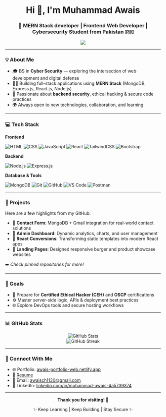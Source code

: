 <h1 align="center">Hi 👋, I'm Muhammad Awais</h1>
<h3 align="center">🚀 MERN Stack developer | Frontend Web Developer |  Cybersecurity Student from Pakistan 🇵🇰</h3>

<p align="center">
  <img src="https://readme-typing-svg.demolab.com/?lines=MERN+Stack+Developer;Cybersecurity+Enthusiast;Clean+Code+Advocate;Always+Learning+and+Building&center=true&width=500&height=45&color=0AE98C&vCenter=true&pause=1000&size=20" />
</p>

---

### 💡 About Me

* 🎓 BS in **Cyber Security** — exploring the intersection of web development and digital defense
* 👨‍💻 Building full-stack applications using **MERN Stack** (MongoDB, Express.js, React.js, Node.js)
* 🔐 Passionate about **backend security**, ethical hacking & secure code practices
* 🌍 Always open to new technologies, collaboration, and learning

---

### 💻 Tech Stack

**Frontend**

![HTML](https://img.shields.io/badge/-HTML5-E34F26?logo=html5\&logoColor=white\&style=flat-square)
![CSS](https://img.shields.io/badge/-CSS3-1572B6?logo=css3\&logoColor=white\&style=flat-square)
![JavaScript](https://img.shields.io/badge/-JavaScript-F7DF1E?logo=javascript\&logoColor=black\&style=flat-square)
![React](https://img.shields.io/badge/-React-61DAFB?logo=react\&logoColor=black\&style=flat-square)
![TailwindCSS](https://img.shields.io/badge/-TailwindCSS-06B6D4?logo=tailwind-css\&logoColor=white\&style=flat-square)
![Bootstrap](https://img.shields.io/badge/-Bootstrap-7952B3?logo=bootstrap\&logoColor=white\&style=flat-square)

**Backend**

![Node.js](https://img.shields.io/badge/-Node.js-339933?logo=node.js\&logoColor=white\&style=flat-square)
![Express.js](https://img.shields.io/badge/-Express.js-000000?logo=express\&logoColor=white\&style=flat-square)

**Database & Tools**

![MongoDB](https://img.shields.io/badge/-MongoDB-47A248?logo=mongodb\&logoColor=white\&style=flat-square)
![Git](https://img.shields.io/badge/-Git-F05032?logo=git\&logoColor=white\&style=flat-square)
![GitHub](https://img.shields.io/badge/-GitHub-181717?logo=github\&logoColor=white\&style=flat-square)
![VS Code](https://img.shields.io/badge/-VSCode-007ACC?logo=visual-studio-code\&logoColor=white\&style=flat-square)
![Postman](https://img.shields.io/badge/-Postman-FF6C37?logo=postman\&logoColor=white\&style=flat-square)

---

### 📂 Projects

Here are a few highlights from my GitHub:

* 🔹 **Contact Form**: MongoDB + Gmail integration for real-world contact solutions
* 🔹 **Admin Dashboard**: Dynamic analytics, charts, and user management
* 🔹 **React Conversions**: Transforming static templates into modern React apps
* 🔹 **Landing Pages**: Designed responsive burger and product showcase websites

➡️ *Check pinned repositories for more!*

---

### 🎯 Goals

* 🧠 Prepare for **Certified Ethical Hacker (CEH)** and **OSCP** certifications
* ⚙️ Master server-side logic, APIs & deployment best practices
* 🌐 Explore DevOps tools and secure hosting workflows

---

### 📊 GitHub Stats

<p align="center">
  <img src="https://github-readme-stats.vercel.app/api?username=Muhammad-Awais123&show_icons=true&theme=radical" alt="GitHub Stats" />
  <br />
  <img src="https://github-readme-streak-stats.herokuapp.com?user=Muhammad-Awais123&theme=radical" alt="GitHub Streak" />
</p>

---

### 🤝 Connect With Me

* 🌐 Portfolio: [awais-portfolio-web.netlify.app](https://awais-portfolio-web.netlify.app)
* 📄 [Resume](https://drive.google.com/file/d/1PvUCaSojAil-NBFqGy7vZXIxhsJbKmMT/view?usp=drivesdk)
* 💬 Email: [awaisch1130@gmail.com](mailto:awaisch1130@gmail.com)
* 🔗 LinkedIn: [linkedin.com/in/muhammad-awais-4a5739374](https://www.linkedin.com/in/muhammad-awais-4a5739374)

---

<p align="center"><b>Thank you for visiting! 🙏</b></p>
<p align="center">✨ Keep Learning | Keep Building | Stay Secure ✨</p>
